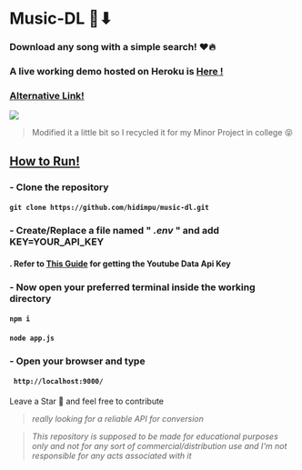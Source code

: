 # Music-DL 🎵⬇
### **Download any song with a simple search! ❤🔥**

### **A live working demo hosted on Heroku is [Here !](https://music-dl-mp3.herokuapp.com/)**
### **[Alternative Link!](https://music-dl-mp3.glitch.me/)**


<img src="https://heroku-badge.herokuapp.com/?app=music-dl-mp3" />


> Modified it a little bit so I recycled it for my Minor Project in college 😝

## <u> How to Run! </u>
### - Clone the repository 
 
####  ` git clone https://github.com/hidimpu/music-dl.git `

### - Create/Replace a file named " *.env* " and add KEY=YOUR_API_KEY
#### .       Refer to [This Guide](https://www.slickremix.com/docs/get-api-key-for-youtube/) for getting the Youtube Data Api Key

### - Now open your preferred terminal inside the working directory
#### ` npm i `

 

#### ``` node app.js ```

### - Open your browser and type 
#### `  http://localhost:9000/ `

Leave a Star :hugs: and feel free to contribute  
>*really looking for a reliable API for conversion*

> *This repository is supposed to be made for educational purposes only and not for any sort of commercial/distribution use and I'm not responsible for any acts associated with it*




